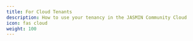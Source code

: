 ```yaml
---
title: For Cloud Tenants
description: How to use your tenancy in the JASMIN Community Cloud
icon: fas cloud
weight: 100
---
```


